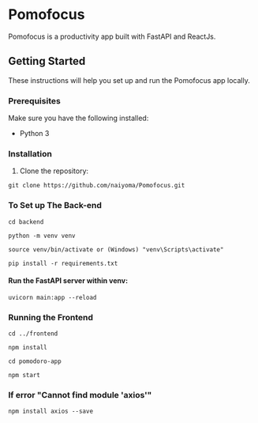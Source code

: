 # Pomofocus

Pomofocus is a productivity app built with FastAPI and ReactJs.

## Getting Started

These instructions will help you set up and run the Pomofocus app locally.

### Prerequisites

Make sure you have the following installed:

- Python 3 


### Installation

1. Clone the repository:

```
git clone https://github.com/naiyoma/Pomofocus.git
```

### To Set up The Back-end

```
cd backend
```

```
python -m venv venv
```

```
source venv/bin/activate or (Windows) "venv\Scripts\activate"
```

```
pip install -r requirements.txt
```

#### Run the FastAPI server within venv:

```
uvicorn main:app --reload
```


### Running the Frontend

```
cd ../frontend
```

```
npm install
```

```
cd pomodoro-app
```

```
npm start
```
### If error "Cannot find module 'axios'"

```
npm install axios --save
```


